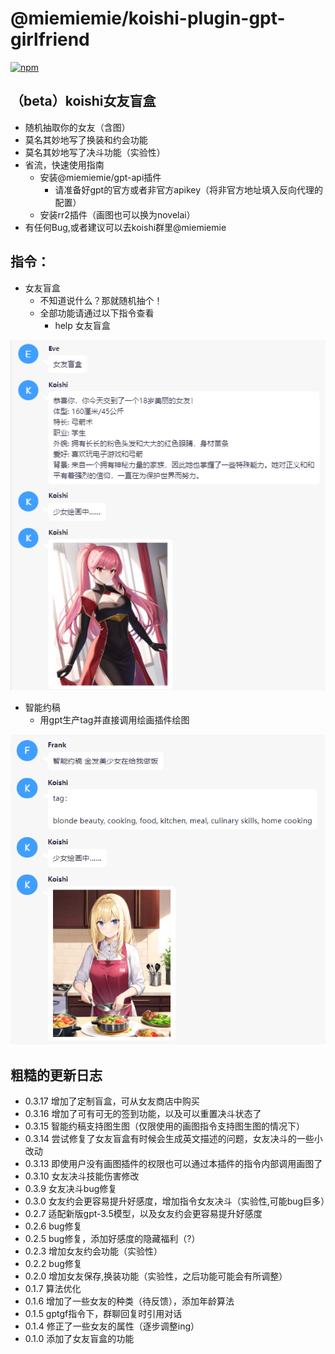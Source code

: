 # @miemiemie/koishi-plugin-gpt-girlfriend

[![npm](https://img.shields.io/npm/v/@miemiemie/koishi-plugin-gpt-girlfriend?style=flat-square)](https://www.npmjs.com/package/@miemiemie/koishi-plugin-gpt-girlfriend)

## （beta）koishi女友盲盒 
- 随机抽取你的女友（含图）
- 莫名其妙地写了换装和约会功能
- 莫名其妙地写了决斗功能（实验性）
- 省流，快速使用指南
  - 安装@miemiemie/gpt-api插件
    - 请准备好gpt的官方或者非官方apikey（将非官方地址填入反向代理的配置）
  - 安装rr2插件（画图也可以换为novelai）
- 有任何Bug,或者建议可以去koishi群里@miemiemie
  
## 指令：
- 女友盲盒  
  - 不知道说什么？那就随机抽个！
  - 全部功能请通过以下指令查看
    - help 女友盲盒

![demo](https://raw.githubusercontent.com/MieMieMieeeee/koishi-gpt-girlfriend/main/img/demo.png)
- 智能约稿
  - 用gpt生产tag并直接调用绘画插件绘图

![demo](https://github.com/MieMieMieeeee/koishi-gpt-girlfriend/blob/main/img/demo_gptsd.png) 


## 粗糙的更新日志
- 0.3.17 增加了定制盲盒，可从女友商店中购买
- 0.3.16 增加了可有可无的签到功能，以及可以重置决斗状态了
- 0.3.15 智能约稿支持图生图（仅限使用的画图指令支持图生图的情况下）
- 0.3.14 尝试修复了女友盲盒有时候会生成英文描述的问题，女友决斗的一些小改动
- 0.3.13 即使用户没有画图插件的权限也可以通过本插件的指令内部调用画图了
- 0.3.10 女友决斗技能伤害修改
- 0.3.9 女友决斗bug修复
- 0.3.0 女友约会更容易提升好感度，增加指令女友决斗（实验性,可能bug巨多）
- 0.2.7 适配新版gpt-3.5模型，以及女友约会更容易提升好感度
- 0.2.6 bug修复
- 0.2.5 bug修复，添加好感度的隐藏福利（?）
- 0.2.3 增加女友约会功能（实验性）
- 0.2.2 bug修复
- 0.2.0 增加女友保存,换装功能（实验性，之后功能可能会有所调整）
- 0.1.7 算法优化
- 0.1.6 增加了一些女友的种类（待反馈），添加年龄算法
- 0.1.5 gptgf指令下，群聊回复时引用对话
- 0.1.4 修正了一些女友的属性（逐步调整ing）
- 0.1.0 添加了女友盲盒的功能
